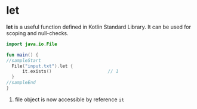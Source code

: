 # let

**let** is a useful function defined in Kotlin Standard Library. It can be used for scoping and null-checks. 

<div class="language-kotlin" theme="idea">

```kotlin
import java.io.File

fun main() {
//sampleStart
  File("input.txt").let {
      it.exists()                     // 1
  }
//sampleEnd
}
```

</div>


1. file object is now accessible by reference `it`    
    
